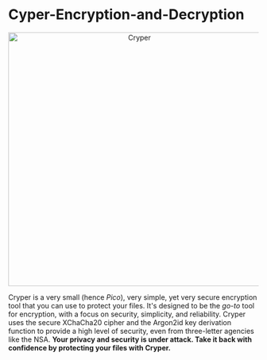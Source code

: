 # Cyper-Encryption-and-Decryption
<p align="center"><img align="center" src="/images/logo.svg" width="512" alt="Cryper"></p> 

Cryper is a very small (hence <i>Pico</i>), very simple, yet very secure encryption tool that you can use to protect your files. It's designed to be the <i>go-to</i> tool for encryption, with a focus on security, simplicity, and reliability. Cryper uses the secure XChaCha20 cipher and the Argon2id key derivation function to provide a high level of security, even from three-letter agencies like the NSA. <strong>Your privacy and security is under attack. Take it back with confidence by protecting your files with Cryper.</strong>
</p>
